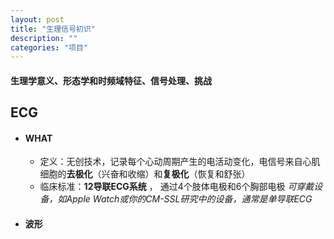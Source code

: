 ```yaml
---
layout: post
title: "生理信号初识"
description: ""
categories: "项目"
---
```

#### 生理学意义、形态学和时频域特征、信号处理、挑战
## ECG
- #### WHAT
    - 定义：无创技术，记录每个心动周期产生的电活动变化，电信号来自心肌细胞的**去极化**（兴奋和收缩）和**复极化**（恢复和舒张）
    - 临床标准：**12导联ECG系统** ， 通过4个肢体电极和6个胸部电极
    *可穿戴设备，如Apple Watch或你的CM-SSL研究中的设备，通常是单导联ECG*

- #### 波形
